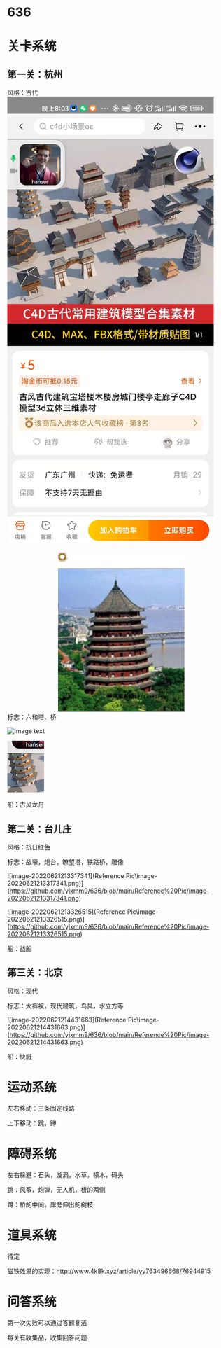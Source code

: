 # 636

# 关卡系统

## 第一关：杭州

风格：古代
![Image text](https://github.com/yjxmm9/636/blob/main/Reference%20Pic/image-20220621213223391.png)


标志：六和塔、桥
![Image text](https://github.com/yjxmm9/636/blob/main/Reference%20Pic/image-20220621213140749.png)


![Image text](https://github.com/yjxmm9/636/blob/main/Reference%20Pic/image-20220621213127421.png)

![Image text(https://github.com/yjxmm9/636/blob/main/Reference%20Pic/image-20220621213127421.png)](https://github.com/yjxmm9/636/blob/main/Reference%20Pic/image-20220621213254346.png)

船：古风龙舟







## 第二关：台儿庄

风格：抗日红色

标志：战壕，炮台，瞭望塔，铁路桥，雕像

![image-20220621213317341](Reference Pic\image-20220621213317341.png)](https://github.com/yjxmm9/636/blob/main/Reference%20Pic/image-20220621213317341.png)



![image-20220621213326515](Reference Pic\image-20220621213326515.png)](https://github.com/yjxmm9/636/blob/main/Reference%20Pic/image-20220621213326515.png)



船：战船





## 第三关：北京

风格：现代

标志：大裤衩，现代建筑，鸟巢，水立方等

![image-20220621214431663](Reference Pic\image-20220621214431663.png)](https://github.com/yjxmm9/636/blob/main/Reference%20Pic/image-20220621214431663.png)

船：快艇



# 运动系统

左右移动：三条固定线路

上下移动：跳，蹲







# 障碍系统

左右躲避：石头，漩涡，水草，横木，码头

跳：风筝，炮弹，无人机，桥的两侧

蹲：桥的中间，岸旁伸出的树枝



# 道具系统

待定

磁铁效果的实现：http://www.4k8k.xyz/article/yy763496668/76944915





# 问答系统

第一次失败可以通过答题复活

每关有收集品，收集回答问题
